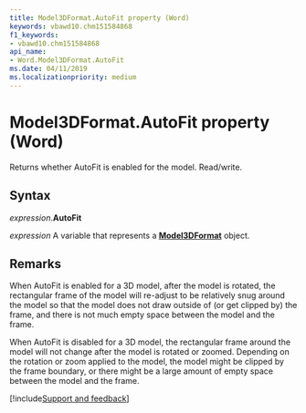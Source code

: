 ```yaml
---
title: Model3DFormat.AutoFit property (Word)
keywords: vbawd10.chm151584868
f1_keywords:
- vbawd10.chm151584868
api_name:
- Word.Model3DFormat.AutoFit
ms.date: 04/11/2019
ms.localizationpriority: medium
---
```



# Model3DFormat.AutoFit property (Word)

Returns whether AutoFit is enabled for the model. Read/write.

## Syntax

_expression_.**AutoFit**

_expression_ A variable that represents a **[Model3DFormat](Word.Model3DFormat.md)** object.


## Remarks

When AutoFit is enabled for a 3D model, after the model is rotated, the rectangular frame of the model will re-adjust to be relatively snug around the model so that the model does not draw outside of (or get clipped by) the frame, and there is not much empty space between the model and the frame.

When AutoFit is disabled for a 3D model, the rectangular frame around the model will not change after the model is rotated or zoomed. Depending on the rotation or zoom applied to the model, the model might be clipped by the frame boundary, or there might be a large amount of empty space between the model and the frame.




[!include[Support and feedback](~/includes/feedback-boilerplate.md)]